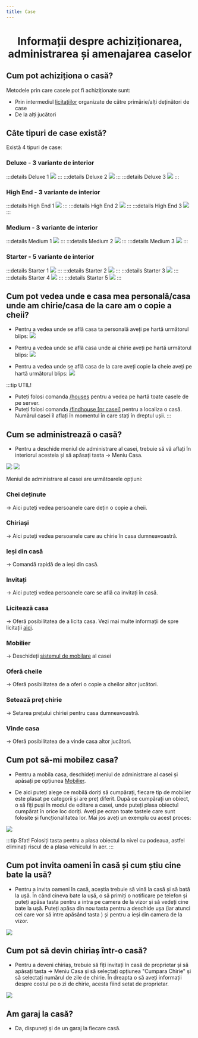 ```yaml
---
title: Case
---
```

<script setup> 
    import KeyIcon from '../.vitepress/components/KeyIcon.vue'
</script>


# <center>Informații despre achiziționarea, administrarea și amenajarea caselor</center>

## Cum pot achiziționa o casă?

Metodele prin care casele pot fi achiziționate sunt:

- Prin intermediul [licitațiilor](auction) organizate de către primărie/alți deținători de case
- De la alți jucători

## Câte tipuri de case există?

Există 4 tipuri de case:

### Deluxe - 3 variante de interior
:::details Deluxe 1
![](https://i.imgur.com/ramcOk3.gif)
:::
:::details Deluxe 2
![](https://i.imgur.com/NxzJofO.gif)
:::
:::details Deluxe 3
![](https://i.imgur.com/K9PQ8EP.gif)
:::
### High End - 3 variante de interior
:::details High End 1
![](https://i.imgur.com/no8kpIT.gif)
:::
:::details High End 2
![](https://i.imgur.com/FDaPmsA.gif)
:::
:::details High End 3
![](https://i.imgur.com/LSq4i1R.gif)
:::
### Medium - 3 variante de interior
:::details Medium 1
![](https://i.imgur.com/ETuHKOJ.gif)
:::
:::details Medium 2
![](https://i.imgur.com/SHuw6mm.gif)
:::
:::details Medium 3
![](https://i.imgur.com/u71HNRg.gif)
:::
### Starter - 5 variante de interior
:::details Starter 1
![](https://i.imgur.com/YVQEVeT.gif)
:::
:::details Starter 2
![](https://i.imgur.com/oPuq0gG.gif)
:::
:::details Starter 3
![](https://i.imgur.com/iTutsOW.gif)
:::
:::details Starter 4
![](https://i.imgur.com/6DR4Yd6.gif)
:::
:::details Starter 5
![](https://i.imgur.com/j2uq8EG.gif)
:::

## Cum pot vedea unde e casa mea personală/casa unde am chirie/casa de la care am o copie a cheii?

- Pentru a vedea unde se află casa ta personală aveți pe hartă următorul blips:
![](https://i.imgur.com/x101KQM.png)

- Pentru a vedea unde se află casa unde ai chirie aveți pe hartă următorul blips:
![](https://i.imgur.com/q490CkC.png)

- Pentru a vedea unde se află casa de la care aveți copie la cheie aveți pe hartă următorul blips:
![](https://i.imgur.com/W8BZwkZ.png)

:::tip UTIL!
- Puteți folosi comanda [/houses](/informatii/comenzi#houses) pentru a vedea pe hartă toate casele de pe server.
- Puteți folosi comanda [/findhouse [nr casei]](/informatii/comenzi#houses) pentru a localiza o casă. Numărul casei îl aflați în momentul în care stați în dreptul ușii.
:::

## Cum se administrează o casă?

- Pentru a deschide meniul de administrare al casei, trebuie să vă aflați în interiorul acesteia și să apăsați tasta <KeyIcon keyType="k"/> -> Meniu Casa.

![](https://i.imgur.com/IIg1K1P.png)
![](https://i.imgur.com/WYDmIL4.png)

Meniul de administrare al casei are următoarele opțiuni:

### Chei deținute
-> Aici puteți vedea persoanele care dețin o copie a cheii.

### Chiriași
-> Aici puteți vedea persoanele care au chirie în casa dumneavoastră.

### Ieși din casă
-> Comandă rapidă de a ieși din casă.

### Invitați
-> Aici puteți vedea persoanele care se află ca invitați în casă.

### Licitează casa
-> Oferă posibilitatea de a licita casa. Vezi mai multe informații de spre licitații [aici](auction).

### Mobilier
-> Deschideți [sistemul de mobilare](#cum-pot-sa-mi-mobilez-casa) al casei

### Oferă cheile
-> Oferă posibilitatea de a oferi o copie a cheilor altor jucători.

### Setează preț chirie
-> Setarea prețului chiriei pentru casa dumneavoastră.

### Vinde casa
-> Oferă posibilitatea de a vinde casa altor jucători.

## Cum pot să-mi mobilez casa?

- Pentru a mobila casa, deschideți meniul de administrare al casei și apăsați pe opțiunea [Mobilier](#mobilier).

- De aici puteți alege ce mobilă doriți să cumpărați, fiecare tip de mobilier este plasat pe categorii și are preț diferit. După ce cumpărați un obiect, o să fiți puși în modul de editare a casei, unde puteți plasa obiectul cumpărat în orice loc doriți. Aveți pe ecran toate tastele care sunt folosite și funcționalitatea lor. Mai jos aveți un exemplu cu acest proces:

![](https://i.imgur.com/b3ccfmN.gif)

:::tip Sfat!
Folosiți tasta <KeyIcon keyType="x"/> pentru a plasa obiectul la nivel cu podeaua, astfel eliminați riscul de a plasa vehiculul în aer.
:::

## Cum pot invita oameni în casă și cum știu cine bate la usă?

- Pentru a invita oameni în casă, aceștia trebuie să vină la casă și să bată la ușă. În când cineva bate la ușă, o să primiți o notificare pe telefon și puteți apăsa tasta <KeyIcon keyType="y"/> pentru a intra pe camera de la vizor și să vedeți cine bate la ușă. Puteți apăsa din nou tasta <KeyIcon keyType="y"/> pentru a deschide ușa (iar atunci cei care vor să intre apăsând tasta <KeyIcon keyType="e"/>) și <KeyIcon keyType="esc"/> pentru a ieși din camera de la vizor.

![](https://i.imgur.com/BqOHKxg.gif)

## Cum pot să devin chiriaș într-o casă? 

- Pentru a deveni chiriaș, trebuie să fiți invitați în casă de proprietar și să apăsați tasta <KeyIcon keyType="k"/> -> Meniu Casa și să selectați opțiunea "Cumpara Chirie" și să selectați numărul de zile de chirie. În dreapta o să aveți informații despre costul pe o zi de chirie, acesta fiind setat de proprietar.

![](https://i.imgur.com/ULYCfgq.png)

## Am garaj la casă?

- Da, dispuneți și de un garaj la fiecare casă.
